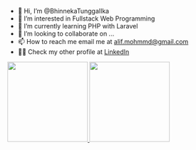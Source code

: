 - 👋 Hi, I’m @BhinnekaTunggalIka
- 👀 I’m interested in Fullstack Web Programming
- 🌱 I’m currently learning PHP with Laravel
- 💞️ I’m looking to collaborate on ...
- 📫 How to reach me email me at alif.mohmmd@gmail.com
- 🤵‍♂️ Check my other profile at [LinkedIn](https://www.linkedin.com/in/muhammad-alif-977a0a137/)

<p align="left">
<a href="https://github.com/BhinnekaTunggalIka">
  <img height="180em" src="https://github-readme-stats-eight-theta.vercel.app/api?username=BhinnekaTunggalIka&show_icons=true&theme=algolia&include_all_commits=true&count_private=true"/>
  <img height="180em" src="https://github-readme-stats-eight-theta.vercel.app/api/top-langs/?username=BhinnekaTunggalIka&layout=compact&langs_count=8&theme=algolia"/>
</a>
</p>

<!---
BhinnekaTunggalIka/BhinnekaTunggalIka is a ✨ special ✨ repository because its `README.md` (this file) appears on your GitHub profile.
You can click the Preview link to take a look at your changes.
--->
